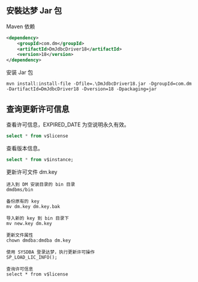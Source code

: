 ## 安裝达梦 Jar 包
Maven 依赖
```xml
<dependency>  
    <groupId>com.dm</groupId>  
    <artifactId>DmJdbcDriver18</artifactId>  
    <version>18</version>  
</dependency>
```

安装 Jar 包
```
mvn install:install-file -Dfile=.\DmJdbcDriver18.jar -DgroupId=com.dm -DartifactId=DmJdbcDriver18 -Dversion=18 -Dpackaging=jar 
```

## 查询更新许可信息
查看许可信息，EXPIRED_DATE 为空说明永久有效。
```sql
select * from v$license
```

查看版本信息。
```sql
select * from v$instance;
```

更新许可文件 dm.key
```
进入到 DM 安装目录的 bin 目录
dmdbms/bin

备份原有的 key
mv dm.key dm.key.bak

导入新的 key 到 bin 目录下
mv new.key dm.key

更新文件属性
chown dmdba:dmdba dm.key

使用 SYSDBA 登录达梦，执行更新许可操作
SP_LOAD_LIC_INFO();

查询许可信息
select * from v$license
```
